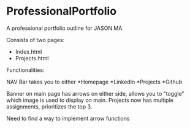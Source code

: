 # ProfessionalPortfolio

A professional portfolio outline for JASON MA

Consists of two pages:
* Index.html
* Projects.html

Functionalities:

NAV Bar takes  you to either
*Homepage
*LinkedIn
*Projects
*Github

Banner on main page has arrows on either side, allows you to "toggle" which image is used to display on main.
Projects now has multiple assignments, prioritizes the top 3.

Need to find a way to implement arrow functions

